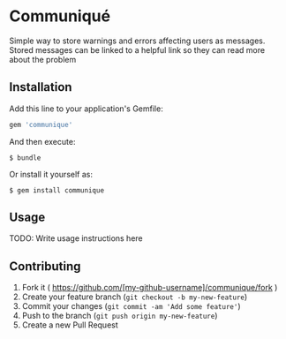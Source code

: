 # Communiqué

Simple way to store warnings and errors affecting users as messages. Stored
messages can be linked to a helpful link so they can read more about the problem

## Installation

Add this line to your application's Gemfile:

```ruby
gem 'communique'
```

And then execute:

    $ bundle

Or install it yourself as:

    $ gem install communique

## Usage

TODO: Write usage instructions here

## Contributing

1. Fork it ( https://github.com/[my-github-username]/communique/fork )
2. Create your feature branch (`git checkout -b my-new-feature`)
3. Commit your changes (`git commit -am 'Add some feature'`)
4. Push to the branch (`git push origin my-new-feature`)
5. Create a new Pull Request

